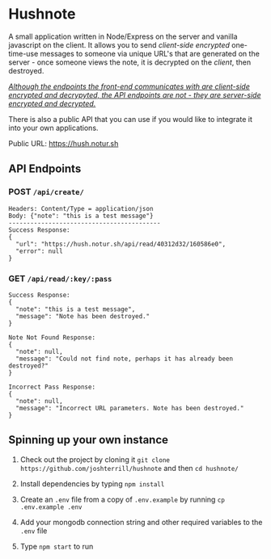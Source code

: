 # Hushnote

A small application written in Node/Express on the server and vanilla javascript on the client. It allows you to send *client-side encrypted* one-time-use messages to someone via unique URL's that are generated on the server - once someone views the note, it is decrypted on the *client*, then destroyed.

<ins>*Although the endpoints the front-end communicates with are client-side encrypted and decrypyted, the API endpoints are not - they are server-side encrypted and decrypted.*</ins>

There is also a public API that you can use if you would like to integrate it into your own applications.

Public URL: https://hush.notur.sh

## API Endpoints

### POST `/api/create/`

```
Headers: Content/Type = application/json
Body: {"note": "this is a test message"}
------------------------------------------
Success Response:
{
  "url": "https://hush.notur.sh/api/read/40312d32/160586e0",
  "error": null
}
```

### GET `/api/read/:key/:pass`

```
Success Response:
{
  "note": "this is a test message",
  "message": "Note has been destroyed."
}

Note Not Found Response:
{
  "note": null,
  "message": "Could not find note, perhaps it has already been destroyed?"
}

Incorrect Pass Response:
{
  "note": null,
  "message": "Incorrect URL parameters. Note has been destroyed."
}
```

## Spinning up your own instance

1. Check out the project by cloning it `git clone https://github.com/joshterrill/hushnote` and then `cd hushnote/`

2. Install dependencies by typing `npm install`

3. Create an `.env` file from a copy of `.env.example` by running `cp .env.example .env`

4. Add your mongodb connection string and other required variables to the `.env` file

5. Type `npm start` to run
